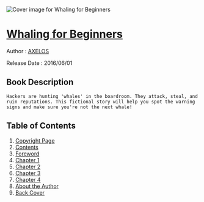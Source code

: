 ![Cover image for Whaling for Beginners](https://imgdetail.ebookreading.net/cover/cover/20201212/EB9780113314980.jpg)

[Whaling for Beginners](https://ebookreading.net/view/book/Whaling+for+Beginners-EB9780113314980_1.html "Whaling for Beginners")
====================================================================================================================

Author : [AXELOS](https://ebookreading.net/search/author/AXELOS)

Release Date : 2016/06/01

Book Description
-----------------


    
    Hackers are hunting 'whales' in the boardroom. They attack, steal, and ruin reputations. This fictional story will help you spot the warning signs and make sure you're not the next whale!

  

Table of Contents
-----------------

1. [Copyright Page](https://ebookreading.net/view/book/Whaling+for+Beginners-EB9780113314980_3.html)
1. [Contents](https://ebookreading.net/view/book/Whaling+for+Beginners-EB9780113314980_4.html)
1. [Foreword](https://ebookreading.net/view/book/Whaling+for+Beginners-EB9780113314980_5.html)
1. [Chapter 1](https://ebookreading.net/view/book/Whaling+for+Beginners-EB9780113314980_8.html)
1. [Chapter 2](https://ebookreading.net/view/book/Whaling+for+Beginners-EB9780113314980_9.html)
1. [Chapter 3](https://ebookreading.net/view/book/Whaling+for+Beginners-EB9780113314980_10.html)
1. [Chapter 4](https://ebookreading.net/view/book/Whaling+for+Beginners-EB9780113314980_11.html)
1. [About the Author](https://ebookreading.net/view/book/Whaling+for+Beginners-EB9780113314980_13.html)
1. [Back Cover](https://ebookreading.net/view/book/Whaling+for+Beginners-EB9780113314980_14.html)

